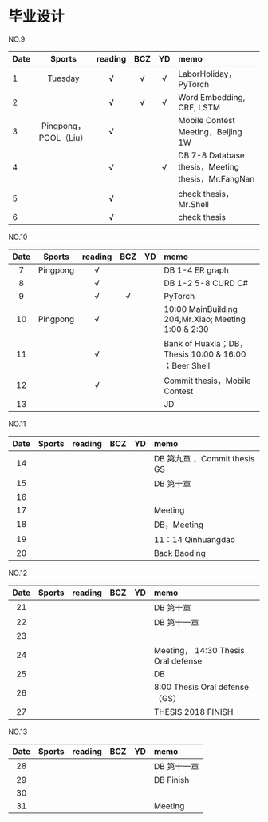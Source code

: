 # 毕业设计
NO.9 

| Date  | Sports | reading | BCZ | YD | memo | 
| :--- | :---: | :---: | :---: | :---: | :--- | 
| 1 | Tuesday | √ | √ | √ | LaborHoliday，PyTorch | 
| 2 |  | √ | √ | √  | Word Embedding, CRF, LSTM | 
| 3 | Pingpong，POOL（Liu） | √ |  |  | Mobile Contest Meeting，Beijing 1W | 
| 4 |  | √ |  | √  | DB 7-8 Database thesis，Meeting thesis，Mr.FangNan | 
| 5 |  | √ |  |  | check thesis，Mr.Shell | 
| 6 |  | √ |  |  | check thesis | 

NO.10

| Date  | Sports | reading | BCZ | YD | memo | 
| :---: | :---: | :---: | :---: | :---: | :--- | 
| 7 | Pingpong | √ |  |  | DB 1-4 ER graph | 
| 8 |  | √ |  |  | DB 1-2 5-8 CURD C# | 
| 9 |  | √ | √ |  | PyTorch |   
| 10 | Pingpong | √ |  |  | 10:00 MainBuilding 204,Mr.Xiao; Meeting 1:00 & 2:30  | 
| 11 |  | √ |  |  | Bank of Huaxia；DB，Thesis 10:00 & 16:00 ；Beer Shell| 
| 12 |  | √ |  |  | Commit thesis，Mobile Contest | 
| 13 |  |  |  |  | JD | 

NO.11

| Date  | Sports | reading | BCZ | YD | memo | 
| :---: | :---: | :---: | :---: | :---: | :--- | 
| 14 |  |  |  |  | DB 第九章 ，Commit thesis GS| 
| 15 |  |  |  |  | DB 第十章 | 
| 16 |  |  |  |  |  | 
| 17 |  |  |  |  | Meeting | 
| 18 |  |  |  |  | DB，Meeting | 
| 19 |  |  |  |  | 11：14 Qinhuangdao |  
| 20 |  |  |  |  | Back Baoding | 

NO.12

| Date  | Sports | reading | BCZ | YD | memo | 
| :---: | :---: | :---: | :---: | :---: | :--- | 
| 21 |  |  |  |  | DB 第十章 | 
| 22 |  |  |  |  | DB 第十一章 | 
| 23 |  |  |  |  |  | 
| 24 |  |  |  |  | Meeting， 14:30 Thesis Oral defense | 
| 25 |  |  |  |  | DB | 
| 26 |  |  |  |  | 8:00 Thesis Oral defense （GS） | 
| 27 |  |  |  |  | THESIS 2018 FINISH | 

NO.13

| Date  | Sports | reading | BCZ | YD | memo | 
| :---: | :---: | :---: | :---: | :---: | :--- | 
| 28 |  |  |  |  | DB 第十一章 | 
| 29 |  |  |  |  | DB Finish|  
| 30 |  |  |  |  |  | 
| 31 |  |  |  |  | Meeting | 


